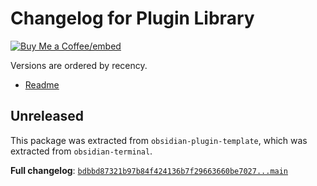 # Changelog for Plugin Library

[Buy Me a Coffee]: https://buymeacoffee.com/polyipseity
[Buy Me a Coffee/embed]: https://img.buymeacoffee.com/button-api/?text=Buy%20me%20a%20coffee&emoji=&slug=polyipseity&button_colour=40DCA5&font_colour=ffffff&font_family=Lato&outline_colour=000000&coffee_colour=FFDD00
[readme]: https://github.com/polyipseity/obsidian-plugin-library/blob/main/README.md

[![Buy Me a Coffee/embed]][Buy Me a Coffee]

Versions are ordered by recency.

- [Readme]

## Unreleased

This package was extracted from `obsidian-plugin-template`, which was extracted from `obsidian-terminal`.

__Full changelog__: [`bdbbd87321b97b84f424136b7f29663660be7027...main`](https://github.com/polyipseity/obsidian-plugin-template/compare/bdbbd87321b97b84f424136b7f29663660be7027...main)
